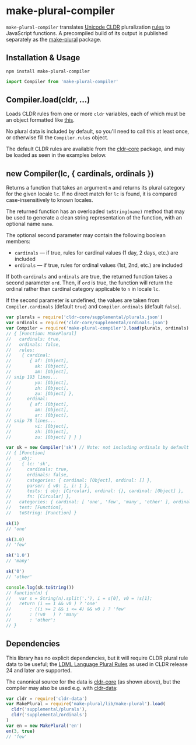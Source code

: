 # make-plural-compiler

`make-plural-compiler` translates [Unicode CLDR] pluralization [rules] to JavaScript functions. A precompiled build of its output is published separately as the [make-plural] package.

[unicode cldr]: http://cldr.unicode.org/
[rules]: http://www.unicode.org/cldr/charts/latest/supplemental/language_plural_rules.html
[make-plural]: https://www.npmjs.com/package/make-plural

## Installation & Usage

```
npm install make-plural-compiler
```

```js
import Compiler from 'make-plural-compiler'
```

## Compiler.load(cldr, ...)

Loads CLDR rules from one or more `cldr` variables, each of which must be an object formatted like [this][json].

No plural data is included by default, so you'll need to call this at least once, or otherwise fill the `Compiler.rules` object.

The default CLDR rules are available from the [cldr-core] package, and may be loaded as seen in the examples below.

[json]: https://github.com/unicode-cldr/cldr-core/blob/master/supplemental/plurals.json
[cldr-core]: https://www.npmjs.com/package/cldr-core

## new Compiler(lc, { cardinals, ordinals })

Returns a function that takes an argument `n` and returns its plural category for the given locale `lc`. If no direct match for `lc` is found, it is compared case-insensitively to known locales.

The returned function has an overloaded `toString(name)` method that may be used to generate a clean string representation of the function, with an optional name `name`.

The optional second parameter may contain the following boolean members:

- `cardinals` — if true, rules for cardinal values (1 day, 2 days, etc.) are included
- `ordinals` — if true, rules for ordinal values (1st, 2nd, etc.) are included

If both `cardinals` and `ordinals` are true, the returned function takes a second parameter `ord`. Then, if `ord` is true, the function will return the ordinal rather than cardinal category applicable to `n` in locale `lc`.

If the second parameter is undefined, the values are taken from `Compiler.cardinals` (default `true`) and `Compiler.ordinals` (default `false`).

```js
var plurals = require('cldr-core/supplemental/plurals.json')
var ordinals = require('cldr-core/supplemental/ordinals.json')
var Compiler = require('make-plural-compiler').load(plurals, ordinals)
// { [Function: MakePlural]
//   cardinals: true,
//   ordinals: false,
//   rules:
//    { cardinal:
//       { af: [Object],
//         ak: [Object],
//         am: [Object],
// snip 193 lines...
//         yo: [Object],
//         zh: [Object],
//         zu: [Object] },
//      ordinal:
//       { af: [Object],
//         am: [Object],
//         ar: [Object],
// snip 78 lines...
//         vi: [Object],
//         zh: [Object],
//         zu: [Object] } } }

var sk = new Compiler('sk') // Note: not including ordinals by default
// { [Function]
//   _obj:
//    { lc: 'sk',
//      cardinals: true,
//      ordinals: false,
//      categories: { cardinal: [Object], ordinal: [] },
//      parser: { v0: 1, i: 1 },
//      tests: { obj: [Circular], ordinal: {}, cardinal: [Object] },
//      fn: [Circular] },
//   categories: { cardinal: [ 'one', 'few', 'many', 'other' ], ordinal: [] },
//   test: [Function],
//   toString: [Function] }

sk(1)
// 'one'

sk(3.0)
// 'few'

sk('1.0')
// 'many'

sk('0')
// 'other'

console.log(sk.toString())
// function(n) {
//   var s = String(n).split('.'), i = s[0], v0 = !s[1];
//   return (i == 1 && v0 ) ? 'one'
//       : ((i >= 2 && i <= 4) && v0 ) ? 'few'
//       : (!v0   ) ? 'many'
//       : 'other';
// }
```

## Dependencies

This library has no explicit dependencies, but it will require CLDR plural rule data to be useful; the [LDML Language Plural Rules] as used in CLDR release 24 and later are supported.

The canonical source for the data is [cldr-core] (as shown above), but the compiler may also be used e.g. with [cldr-data]:

```js
var cldr = require('cldr-data')
var MakePlural = require('make-plural/lib/make-plural').load(
  cldr('supplemental/plurals'),
  cldr('supplemental/ordinals')
)
var en = new MakePlural('en')
en(3, true)
// 'few'
```

[ldml language plural rules]: http://unicode.org/reports/tr35/tr35-numbers.html#Language_Plural_Rules
[cldr-data]: https://www.npmjs.org/package/cldr-data
